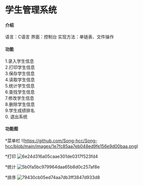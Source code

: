 # 学生管理系统

#### 介绍
语言：C语言
界面：控制台
实现方法：单链表、文件操作

#### 功能
1.录入学生信息                 
2.打印学生信息                  
3.保存学生信息                  
4.读取学生信息                  
5.统计学生信息                  
6.查找学生信息                  
7.修改学生信息                  
8.删除学生信息                  
9.学生成绩排名                  
0.  退出系统                    

#### 功能图
*菜单栏
!(https://github.com/Song-hcc/Song-hcc/blob/main/images/1e7fc85aa7eb048ed9fe156e9d00baa.png)

*打印
![6e24d316a05caae301de0317f523fd4](https://github.com/user-attachments/assets/6b713adb-d4b7-4364-9e83-62ab2008b938)

*统计
![5b0fa5bc979964daa65b8d0c257af8e](https://github.com/user-attachments/assets/be229cda-7540-46c8-b822-1e75d1628856)

*排序
![79430cb05ed74aa7db3ff3847d933d8](https://github.com/user-attachments/assets/f7156eed-77e6-4052-a9c6-75778e6574a4)





